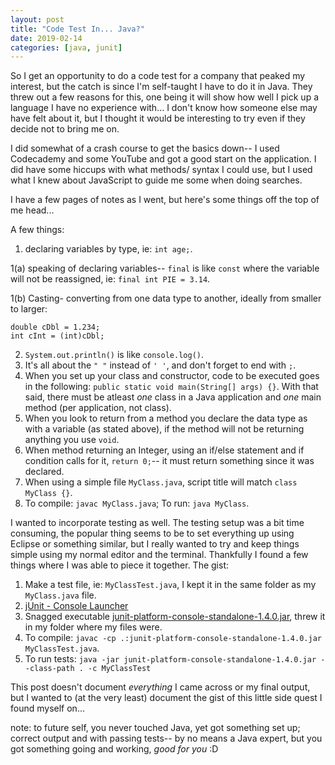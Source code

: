 ```yaml
---
layout: post
title: "Code Test In... Java?"
date: 2019-02-14
categories: [java, junit]
---
```


So I get an opportunity to do a code test for a company that peaked my interest, but the catch is since I'm self-taught I have to do it in Java. They threw out a few reasons for this, one being it will show how well I pick up a language I have no experience with... I don't know how someone else may have felt about it, but I thought it would be interesting to try even if they decide not to bring me on.

I did somewhat of a crash course to get the basics down-- I used Codecademy and some YouTube and got a good start on the application. I did have some hiccups with what methods/ syntax I could use, but I used what I knew about JavaScript to guide me some when doing searches.

I have a few pages of notes as I went, but here's some things off the top of me head...

A few things:
  1. declaring variables by type, ie: `int age;`.
  
  1(a) speaking of declaring variables-- `final` is like `const` where the variable will not be reassigned, ie: `final int PIE = 3.14`.
  
  1(b) Casting- converting from one data type to another, ideally from smaller to larger:
  ```
  double cDbl = 1.234;
  int cInt = (int)cDbl;
  ```
  2. `System.out.println()` is like `console.log()`.
  3. It's all about the `" "` instead of `' '`, and don't forget to end with `;`.
  4. When you set up your class and constructor, code to be executed goes in the following: `public static void main(String[] args) {}`. With that said, there must be atleast *one* class in a Java application and *one* main method (per application, not class).
  5. When you look to return from a method you declare the data type as with a variable (as stated above), if the method will not be returning anything you use `void`.
  6. When method returning an Integer, using an if/else statement and if condition calls for it, `return 0;`-- it must return something since it was declared.
  7. When using a simple file `MyClass.java`, script title will match `class MyClass {}`.
  8. To compile: `javac MyClass.java`; To run: `java MyClass`.
  
I wanted to incorporate testing as well. The testing setup was a bit time consuming, the popular thing seems to be to set everything up using Eclipse or something similar, but I really wanted to try and keep things simple using my normal editor and the terminal. Thankfully I found a few things where I was able to piece it together. The gist:

  1. Make a test file, ie: `MyClassTest.java`, I kept it in the same folder as my `MyClass.java` file.
  2. [jUnit - Console Launcher](https://junit.org/junit5/docs/current/user-guide/#running-tests-console-launcher)
  3. Snagged executable [junit-platform-console-standalone-1.4.0.jar](https://repo1.maven.org/maven2/org/junit/platform/junit-platform-console-standalone/1.4.0/), threw it in my folder where my files were.
  4. To compile: `javac -cp .:junit-platform-console-standalone-1.4.0.jar MyClassTest.java`.
  5. To run tests: `java -jar junit-platform-console-standalone-1.4.0.jar --class-path . -c MyClassTest`
  
This post doesn't document *everything* I came across or my final output, but I wanted to (at the very least) document the gist of this little side quest I found myself on...

note: to future self, you never touched Java, yet got something set up; correct output and with passing tests-- by no means a Java expert, but you got something going and working, *good for you* :D
